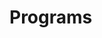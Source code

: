 # Programs



























































































































































































































































